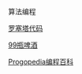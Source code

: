 

算法编程

[罗塞塔代码](http://rosettacode.org/)

[99瓶啤酒](http://www.99-bottles-of-beer.net/)

[Progopedia编程百科](http://progopedia.com/)

